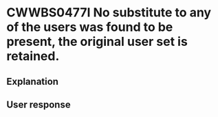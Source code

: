 # CWWBS0477I No substitute to any of the users was found to be present, the original user set is retained.

## Explanation

## User response